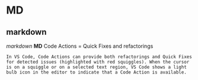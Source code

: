 # MD
## markdown
*markdown*
**MD**
Code Actions = Quick Fixes and refactorings
    
    In VS Code, Code Actions can provide both refactorings and Quick Fixes for detected issues (highlighted with red squiggles). When the cursor is on a squiggle or on a selected text region, VS Code shows a light bulb icon in the editor to indicate that a Code Action is available.